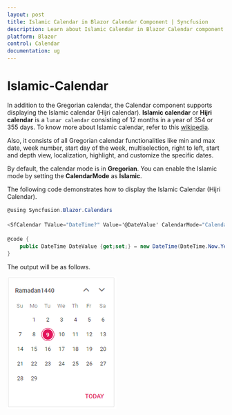 ```yaml
---
layout: post
title: Islamic Calendar in Blazor Calendar Component | Syncfusion 
description: Learn about Islamic Calendar in Blazor Calendar component of Syncfusion, and more details.
platform: Blazor
control: Calendar
documentation: ug
---
```


# Islamic-Calendar

In addition to the Gregorian calendar, the Calendar component supports displaying the Islamic calendar (Hijri calendar). **Islamic calendar** or **Hijri calendar** is a `lunar calendar` consisting of 12 months in a year of 354 or 355 days. To know more about Islamic calendar, refer to this [wikipedia](https://en.wikipedia.org/wiki/Islamic_calendar).

Also, it consists of all Gregorian calendar functionalities like min and max date, week number, start day of the week, multiselection, right to left, start and depth view, localization, highlight, and customize the specific dates.

By default, the calendar mode is in **Gregorian**. You can enable the Islamic mode by setting the **CalendarMode** as **Islamic**.

The following code demonstrates how to display the Islamic Calendar (Hijri Calendar).

```csharp
@using Syncfusion.Blazor.Calendars

<SfCalendar TValue="DateTime?" Value='@DateValue' CalendarMode="CalendarType.Islamic"></SfCalendar>

@code {
    public DateTime DateValue {get;set;} = new DateTime(DateTime.Now.Year, DateTime.Now.Month, 14);
}
```

The output will be as follows.

![calendar](./images/islamic_calendar.png)
